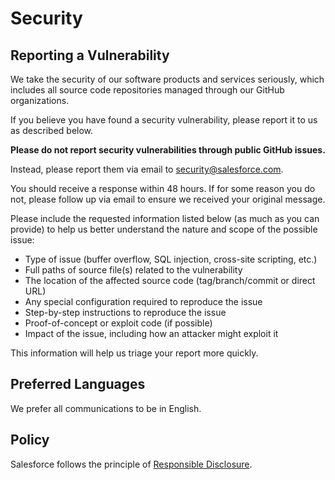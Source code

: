# Security

## Reporting a Vulnerability

We take the security of our software products and services seriously, which includes all source code repositories managed through our GitHub organizations.

If you believe you have found a security vulnerability, please report it to us as described below.

**Please do not report security vulnerabilities through public GitHub issues.**

Instead, please report them via email to [security@salesforce.com](mailto:security@salesforce.com).

You should receive a response within 48 hours. If for some reason you do not, please follow up via email to ensure we received your original message.

Please include the requested information listed below (as much as you can provide) to help us better understand the nature and scope of the possible issue:

- Type of issue (buffer overflow, SQL injection, cross-site scripting, etc.)
- Full paths of source file(s) related to the vulnerability
- The location of the affected source code (tag/branch/commit or direct URL)
- Any special configuration required to reproduce the issue
- Step-by-step instructions to reproduce the issue
- Proof-of-concept or exploit code (if possible)
- Impact of the issue, including how an attacker might exploit it

This information will help us triage your report more quickly.

## Preferred Languages

We prefer all communications to be in English.

## Policy

Salesforce follows the principle of [Responsible Disclosure](https://en.wikipedia.org/wiki/Responsible_disclosure).

